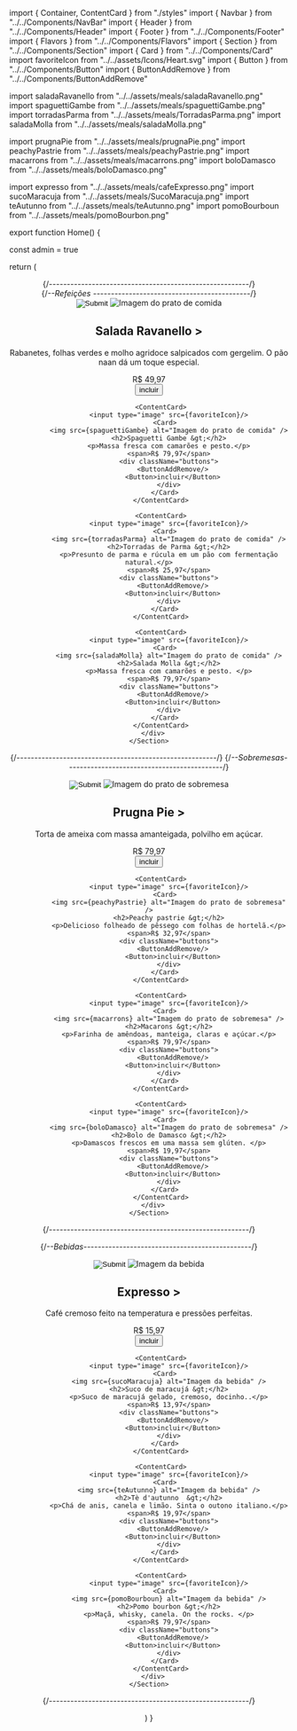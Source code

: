 import { Container, ContentCard } from "./styles"
import { Navbar } from "../../Components/NavBar"
import { Header } from "../../Components/Header"
import { Footer } from "../../Components/Footer"
import { Flavors } from "../../Components/Flavors"
import { Section } from "../../Components/Section"
import { Card } from "../../Components/Card"
import favoriteIcon from "../../assets/Icons/Heart.svg"
import { Button } from "../../Components/Button"
import { ButtonAddRemove } from "../../Components/ButtonAddRemove"

import saladaRavanello from "../../assets/meals/saladaRavanello.png"
import spaguettiGambe from "../../assets/meals/spaguettiGambe.png"
import torradasParma from "../../assets/meals/TorradasParma.png"
import saladaMolla from "../../assets/meals/saladaMolla.png"

import prugnaPie from "../../assets/meals/prugnaPie.png"
import peachyPastrie from "../../assets/meals/peachyPastrie.png"
import macarrons from "../../assets/meals/macarrons.png"
import boloDamasco from "../../assets/meals/boloDamasco.png"

import expresso from "../../assets/meals/cafeExpresso.png"
import sucoMaracuja from "../../assets/meals/SucoMaracuja.png"
import teAutunno from "../../assets/meals/teAutunno.png"
import pomoBourboun from "../../assets/meals/pomoBourbon.png"

export function Home() {

  const admin = true

  return (
    <Container>
    <Navbar/>
    <Header/>
{/*--------------------------------------------------------*/}  
      <Flavors/>
{/*--Refeições --------------------------------------------*/} 
    <Section
      title="Refeições"
    >
      <div className="cards">
        <ContentCard>
              <input type="image" src={favoriteIcon}/>
            <Card>
              <img src={saladaRavanello} alt="Imagem do prato de comida" />
              <h2>Salada Ravanello &gt;</h2>
              <p>Rabanetes, folhas verdes e molho agridoce salpicados com gergelim. O pão naan dá um toque especial.</p>
              <span>R$ 49,97</span>
              <div className="buttons">
                <ButtonAddRemove/>
                <Button>incluir</Button>
              </div>
            </Card>
          </ContentCard>

          <ContentCard>
              <input type="image" src={favoriteIcon}/>
            <Card>
              <img src={spaguettiGambe} alt="Imagem do prato de comida" />
              <h2>Spaguetti Gambe &gt;</h2>
              <p>Massa fresca com camarões e pesto.</p>
              <span>R$ 79,97</span>
              <div className="buttons">
                <ButtonAddRemove/>
                <Button>incluir</Button>
              </div>
            </Card>
          </ContentCard>

          <ContentCard>
              <input type="image" src={favoriteIcon}/>
            <Card>
              <img src={torradasParma} alt="Imagem do prato de comida" />
              <h2>Torradas de Parma &gt;</h2>
              <p>Presunto de parma e rúcula em um pão com fermentação natural.</p>
              <span>R$ 25,97</span>
              <div className="buttons">
                <ButtonAddRemove/>
                <Button>incluir</Button>
              </div>
            </Card>
          </ContentCard>

          <ContentCard>
              <input type="image" src={favoriteIcon}/>
            <Card>
              <img src={saladaMolla} alt="Imagem do prato de comida" />
              <h2>Salada Molla &gt;</h2>
              <p>Massa fresca com camarões e pesto. </p>
              <span>R$ 79,97</span>
              <div className="buttons">
                <ButtonAddRemove/>
                <Button>incluir</Button>
              </div>
            </Card>
          </ContentCard>
      </div>
    </Section>
{/*--------------------------------------------------------*/}
{/*--Sobremesas--------------------------------------------*/} 
<Section
      title="Sobremesas"
    >
      <div className="cards">
        <ContentCard>
              <input type="image" src={favoriteIcon}/>
            <Card>
              <img src={prugnaPie} alt="Imagem do prato de sobremesa" />
              <h2>Prugna Pie &gt;</h2>
              <p>Torta de ameixa com massa amanteigada, polvilho em açúcar.</p>
              <span>R$ 79,97</span>
              <div className="buttons">
                <ButtonAddRemove/>
                <Button>incluir</Button>
              </div>
            </Card>
          </ContentCard>

          <ContentCard>
              <input type="image" src={favoriteIcon}/>
            <Card>
              <img src={peachyPastrie} alt="Imagem do prato de sobremesa" />
              <h2>Peachy pastrie &gt;</h2>
              <p>Delicioso folheado de pêssego com folhas de hortelã.</p>
              <span>R$ 32,97</span>
              <div className="buttons">
                <ButtonAddRemove/>
                <Button>incluir</Button>
              </div>
            </Card>
          </ContentCard>

          <ContentCard>
              <input type="image" src={favoriteIcon}/>
            <Card>
              <img src={macarrons} alt="Imagem do prato de sobremesa" />
              <h2>Macarons &gt;</h2>
              <p>Farinha de amêndoas, manteiga, claras e açúcar.</p>
              <span>R$ 79,97</span>
              <div className="buttons">
                <ButtonAddRemove/>
                <Button>incluir</Button>
              </div>
            </Card>
          </ContentCard>

          <ContentCard>
              <input type="image" src={favoriteIcon}/>
            <Card>
              <img src={boloDamasco} alt="Imagem do prato de sobremesa" />
              <h2>Bolo de Damasco &gt;</h2>
              <p>Damascos frescos em uma massa sem glúten. </p>
              <span>R$ 19,97</span>
              <div className="buttons">
                <ButtonAddRemove/>
                <Button>incluir</Button>
              </div>
            </Card>
          </ContentCard>
      </div>
    </Section>
{/*--------------------------------------------------------*/}

{/*--Bebidas-----------------------------------------------*/} 
<Section
      title="Bebidas"
    >
      <div className="cards">
        <ContentCard>
              <input type="image" src={favoriteIcon}/>
            <Card>
              <img src={expresso} alt="Imagem da bebida" />
              <h2>Expresso &gt;</h2>
              <p>Café cremoso feito na temperatura e pressões perfeitas.</p>
              <span>R$ 15,97</span>
              <div className="buttons">
                <ButtonAddRemove/>
                <Button>incluir</Button>
              </div>
            </Card>
          </ContentCard>

          <ContentCard>
              <input type="image" src={favoriteIcon}/>
            <Card>
              <img src={sucoMaracuja} alt="Imagem da bebida" />
              <h2>Suco de maracujá &gt;</h2>
              <p>Suco de maracujá gelado, cremoso, docinho..</p>
              <span>R$ 13,97</span>
              <div className="buttons">
                <ButtonAddRemove/>
                <Button>incluir</Button>
              </div>
            </Card>
          </ContentCard>

          <ContentCard>
              <input type="image" src={favoriteIcon}/>
            <Card>
              <img src={teAutunno} alt="Imagem da bebida" />
              <h2>Tè d'autunno  &gt;</h2>
              <p>Chá de anis, canela e limão. Sinta o outono italiano.</p>
              <span>R$ 19,97</span>
              <div className="buttons">
                <ButtonAddRemove/>
                <Button>incluir</Button>
              </div>
            </Card>
          </ContentCard>

          <ContentCard>
              <input type="image" src={favoriteIcon}/>
            <Card>
              <img src={pomoBourboun} alt="Imagem da bebida" />
              <h2>Pomo bourbon &gt;</h2>
              <p>Maçã, whisky, canela. On the rocks. </p>
              <span>R$ 79,97</span>
              <div className="buttons">
                <ButtonAddRemove/>
                <Button>incluir</Button>
              </div>
            </Card>
          </ContentCard>
      </div>
    </Section>
{/*--------------------------------------------------------*/}
      <Footer/> 
    </Container>
  )
}
